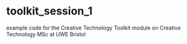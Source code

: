 # toolkit_session_1
example code for the Creative Technology Toolkit module on Creative Technology MSc at UWE Bristol
